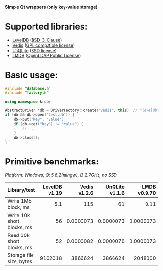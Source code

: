 **Simple Qt wrappers (only key-value storage)**

# Supported libraries:
- [LevelDB](https://github.com/google/leveldb/) ([BSD-3-Clause](https://github.com/google/leveldb/blob/master/LICENSE))
- [Vedis](http://vedis.symisc.net/) ([GPL compatible license](http://opensource.org/licenses/Sleepycat))
- [UnQLite](https://unqlite.org/) ([BSD license](http://opensource.org/licenses/BSD-2-Clause))
- [LMDB](https://symas.com/products/lightning-memory-mapped-database/) ([OpenLDAP Public License](http://www.openldap.org/software/release/license.html))

# Basic usage:
```C++
#include "database.h"
#include "factory.h"

using namespace krdb;

AbstractDriver *db = DriverFactory::create("vedis", this); // "leveldb", "unqlite", "lmdb"
if (db && db->open("test.db")) {
    db->put("key", "value");
    if (db->get("key") != "value") {
        // ...
    }
    db->close();
}
```
# Primitive benchmarks: 
*Platform: Windows, Qt 5.6.2(mingw), i3 2.7GHz, no SSD*

| Library/test               | LevelDB v1.19 | Vedis v1.2.6 | UnQLite v1.1.6 | LMDB v0.9.70 |
| -------------------------- | -------------:| ------------:| --------------:| ------------:|
| Write 1Mb block, ms        |           5.1 |          115 |             61 |         0.11 |
| Write 10k short blocks, ms |            56 |    0.0000073 |      0.0000073 |    0.0000073 |
| Read 10k short blocks, ms  |            52 |    0.0000082 |      0.0000076 |    0.0000073 |
| Storage file size, bytes   |       9102018 |      3866624 |        3866624 |      2048000 |
